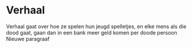 # Verhaal
 Verhaal gaat over hoe ze spelen hun jeugd spelletjes, en elke mens als die dood gaat, gaan dan in een bank meer geld komen per doode persoon
 Nieuwe paragraaf